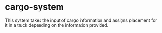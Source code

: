 # cargo-system
This system takes the input of cargo information and assigns placement for it in a truck depending on the information provided.
